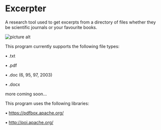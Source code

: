 # Excerpter
A research tool used to get excerpts from a directory of files whether they be scientific journals or your favourite books.

![picture alt](http://i.imgur.com/zwMNFEt.png "Excerpter Screenshot")

This program currently supports the following file types:

• .txt

• .pdf

• .doc (6, 95, 97, 2003)

• .docx

more coming soon...

This program uses the following libraries:

• https://pdfbox.apache.org/

• http://poi.apache.org/
